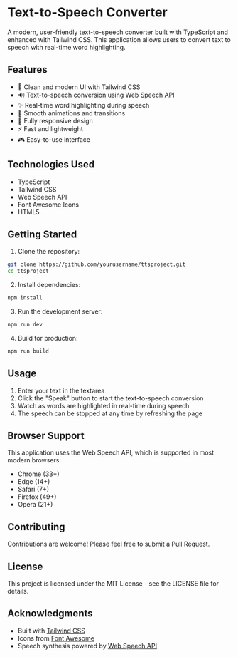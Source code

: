 # Text-to-Speech Converter

A modern, user-friendly text-to-speech converter built with TypeScript and enhanced with Tailwind CSS. This application allows users to convert text to speech with real-time word highlighting.

## Features

- 🎯 Clean and modern UI with Tailwind CSS
- 🔊 Text-to-speech conversion using Web Speech API
- ✨ Real-time word highlighting during speech
- 🎨 Smooth animations and transitions
- 📱 Fully responsive design
- ⚡ Fast and lightweight
- 🎮 Easy-to-use interface

## Technologies Used

- TypeScript
- Tailwind CSS
- Web Speech API
- Font Awesome Icons
- HTML5

## Getting Started

1. Clone the repository:
```bash
git clone https://github.com/yourusername/ttsproject.git
cd ttsproject
```

2. Install dependencies:
```bash
npm install
```

3. Run the development server:
```bash
npm run dev
```

4. Build for production:
```bash
npm run build
```

## Usage

1. Enter your text in the textarea
2. Click the "Speak" button to start the text-to-speech conversion
3. Watch as words are highlighted in real-time during speech
4. The speech can be stopped at any time by refreshing the page

## Browser Support

This application uses the Web Speech API, which is supported in most modern browsers:
- Chrome (33+)
- Edge (14+)
- Safari (7+)
- Firefox (49+)
- Opera (21+)

## Contributing

Contributions are welcome! Please feel free to submit a Pull Request.

## License

This project is licensed under the MIT License - see the LICENSE file for details.

## Acknowledgments

- Built with [Tailwind CSS](https://tailwindcss.com/)
- Icons from [Font Awesome](https://fontawesome.com/)
- Speech synthesis powered by [Web Speech API](https://developer.mozilla.org/en-US/docs/Web/API/Web_Speech_API)
